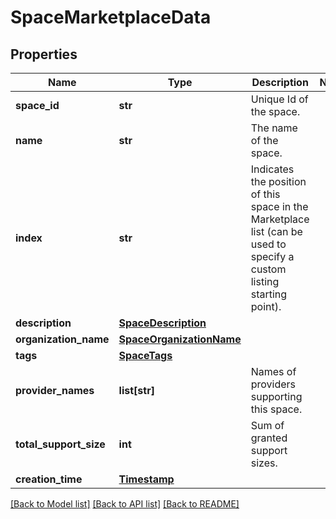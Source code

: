 # SpaceMarketplaceData

## Properties
Name | Type | Description | Notes
------------ | ------------- | ------------- | -------------
**space_id** | **str** | Unique Id of the space. | 
**name** | **str** | The name of the space. | 
**index** | **str** | Indicates the position of this space in the Marketplace list (can be used to specify a custom listing starting point).  | 
**description** | [**SpaceDescription**](SpaceDescription.md) |  | 
**organization_name** | [**SpaceOrganizationName**](SpaceOrganizationName.md) |  | 
**tags** | [**SpaceTags**](SpaceTags.md) |  | 
**provider_names** | **list[str]** | Names of providers supporting this space. | 
**total_support_size** | **int** | Sum of granted support sizes. | 
**creation_time** | [**Timestamp**](Timestamp.md) |  | 

[[Back to Model list]](../README.md#documentation-for-models) [[Back to API list]](../README.md#documentation-for-api-endpoints) [[Back to README]](../README.md)

